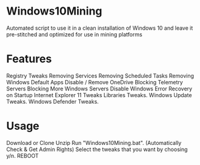 # Windows10Mining
Automated script to use it in a clean installation of Windows 10 and leave it pre-stitched and optimized for use in mining platforms

# Features
Registry Tweaks
Removing Services
Removing Scheduled Tasks
Removing Windows Default Apps
Disable / Remove OneDrive
Blocking Telemetry Servers
Blocking More Windows Servers
Disable Windows Error Recovery on Startup
Internet Explorer 11 Tweaks
Libraries Tweaks.
Windows Update Tweaks.
Windows Defender Tweaks.


# Usage
Download or Clone
Unzip
Run "Windows10Mining.bat". (Automatically Check & Get Admin Rights)
Select the tweaks that you want by choosing y/n.
REBOOT

